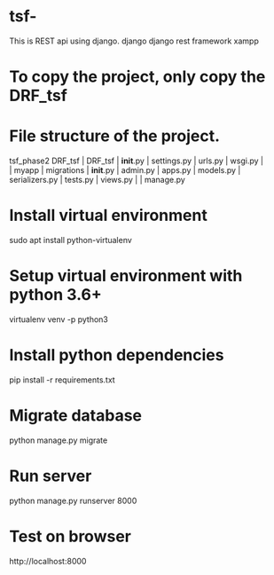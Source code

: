
# tsf-
This is REST api using django.
django
django rest framework
xampp

# To copy the project, only copy the DRF_tsf

# File structure of the project.
tsf_phase2
    DRF_tsf
    |   DRF_tsf
        |   __init__.py
        |   settings.py
        |   urls.py
        |   wsgi.py
    |    
    |   myapp
        |   migrations
        |   __init__.py
        |   admin.py
        |   apps.py
        |   models.py
        |   serializers.py
        |   tests.py
        |   views.py
        |
    |   manage.py

# Install virtual environment
sudo apt install python-virtualenv

# Setup virtual environment with python 3.6+
virtualenv venv -p python3

# Install python dependencies
pip install -r requirements.txt

# Migrate database
python manage.py migrate

# Run server
python manage.py runserver 8000

# Test on browser
http://localhost:8000



